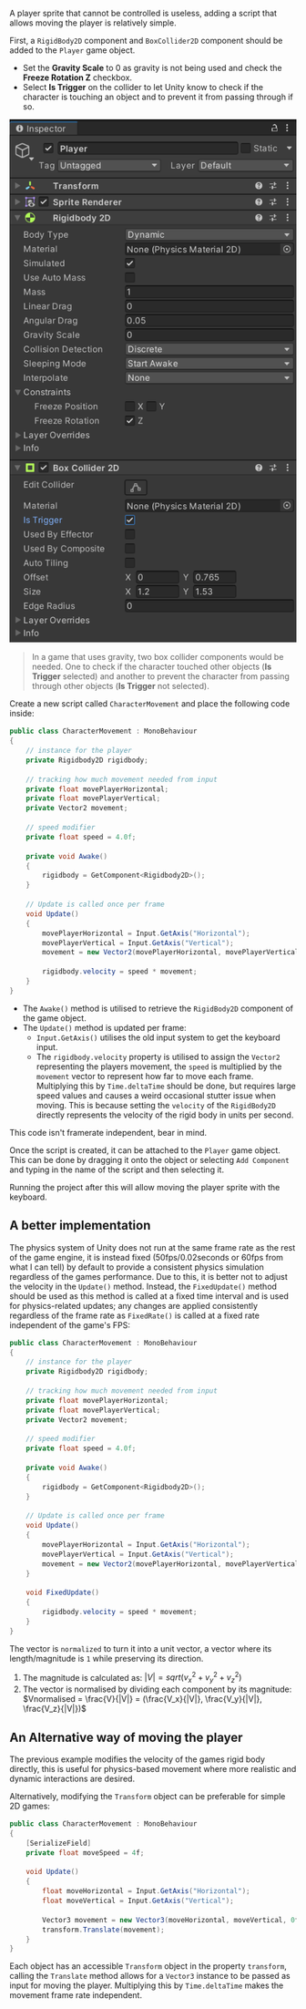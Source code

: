 A player sprite that cannot be controlled is useless, adding a script that allows moving the player is relatively simple.

First, a `RigidBody2D` component and `BoxCollider2D` component should be added to the `Player` game object.

- Set the **Gravity Scale** to 0 as gravity is not being used and check the **Freeze Rotation Z** checkbox.
- Select **Is Trigger** on the collider to let Unity know to check if the character is touching an object and to prevent it from passing through if so.

![](./images/rigidbody_boxcollider_components.png)

> In a game that uses gravity, two box collider components would be needed. One to check if the character touched other objects (**Is Trigger** selected) and another to prevent the character from passing through other objects (**Is Trigger** not selected).

Create a new script called `CharacterMovement` and place the following code inside:

```c#
public class CharacterMovement : MonoBehaviour
{
    // instance for the player
    private Rigidbody2D rigidbody;

    // tracking how much movement needed from input
    private float movePlayerHorizontal;
    private float movePlayerVertical;
    private Vector2 movement;

    // speed modifier
    private float speed = 4.0f;

    private void Awake()
    {
        rigidbody = GetComponent<Rigidbody2D>();
    }

    // Update is called once per frame
    void Update()
    {
        movePlayerHorizontal = Input.GetAxis("Horizontal");
        movePlayerVertical = Input.GetAxis("Vertical");
        movement = new Vector2(movePlayerHorizontal, movePlayerVertical);

        rigidbody.velocity = speed * movement;
    }
}
```

- The `Awake()` method is utilised to retrieve the `RigidBody2D` component of the game object.
- The `Update()` method is updated per frame:
	- `Input.GetAxis()` utilises the old input system to get the keyboard input.
	- The `rigidbody.velocity` property is utilised to assign the `Vector2` representing the players movement, the `speed` is multiplied by the `movement` vector to represent how far to move each frame. Multiplying this by `Time.deltaTime` should be done, but requires large speed values and causes a weird occasional stutter issue when moving. This is because setting the `velocity` of the `RigidBody2D` directly represents the velocity of the rigid body in units per second.

This code isn't framerate independent, bear in mind.

Once the script is created, it can be attached to the `Player` game object. This can be done by dragging it onto the object or selecting `Add Component` and typing in the name of the script and then selecting it.

Running the project after this will allow moving the player sprite with the keyboard.

## A better implementation

The physics system of Unity does not run at the same frame rate as the rest of the game engine, it is instead fixed (50fps/0.02seconds or 60fps from what I can tell) by default to provide a consistent physics simulation regardless of the games performance. Due to this, it is better not to adjust the velocity in the `Update()` method. Instead, the `FixedUpdate()` method should be used as this method is called at a fixed time interval and is used for physics-related updates; any changes are applied consistently regardless of the frame rate as `FixedRate()` is called at a fixed rate independent of the game's FPS:

```c#
public class CharacterMovement : MonoBehaviour
{
    // instance for the player
    private Rigidbody2D rigidbody;

    // tracking how much movement needed from input
    private float movePlayerHorizontal;
    private float movePlayerVertical;
    private Vector2 movement;

    // speed modifier
    private float speed = 4.0f;

    private void Awake()
    {
        rigidbody = GetComponent<Rigidbody2D>();
    }

    // Update is called once per frame
    void Update()
    {
        movePlayerHorizontal = Input.GetAxis("Horizontal");
        movePlayerVertical = Input.GetAxis("Vertical");
        movement = new Vector2(movePlayerHorizontal, movePlayerVertical).normalized;
    }

	void FixedUpdate()
	{
		rigidbody.velocity = speed * movement;
	}
}
```

The vector is `normalized` to turn it into a unit vector, a vector where its length/magnitude is `1` while preserving its direction.

1. The magnitude is calculated as: $|V| = sqrt(v_x^2 + v_y^2 + v_z^2)$
2. The vector is normalised by dividing each component by its magnitude: $Vnormalised = \frac{V}{|V|} = (\frac{V_x}{|V|}, \frac{V_y}{|V|}, \frac{V_z}{|V|})$
## An Alternative way of moving the player
The previous example modifies the velocity of the games rigid body directly, this is useful for physics-based movement where more realistic and dynamic interactions are desired.

Alternatively, modifying the `Transform` object can be preferable for simple 2D games:

```c#
public class CharacterMovement : MonoBehaviour
{
	[SerializeField]
	private float moveSpeed = 4f;

	void Update()
	{
		float moveHorizontal = Input.GetAxis("Horizontal");
		float moveVertical = Input.GetAxis("Vertical");

		Vector3 movement = new Vector3(moveHorizontal, moveVertical, 0f) * moveSpeed * Time.deltaTime;
		transform.Translate(movement);
	}
}
```

Each object has an accessible `Transform` object in the property `transform`, calling the `Translate` method allows for a `Vector3` instance to be passed as input for moving the player. Multiplying this by `Time.deltaTime` makes the movement frame rate independent.
